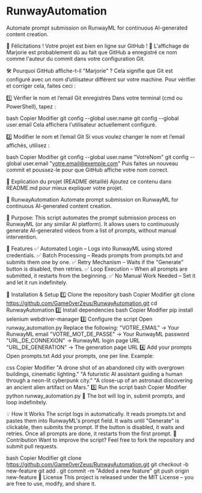 # RunwayAutomation
Automate prompt submission on RunwayML for continuous AI-generated content creation.

🎉 Félicitations ! Votre projet est bien en ligne sur GitHub ! 🚀
L'affichage de Marjorie est probablement dû au fait que GitHub a enregistré ce nom comme l'auteur du commit dans votre configuration Git.

🛠️ Pourquoi GitHub affiche-t-il "Marjorie" ?
Cela signifie que Git est configuré avec un nom d’utilisateur différent sur votre machine. Pour vérifier et corriger cela, faites ceci :

1️⃣ Vérifier le nom et l’email Git enregistrés
Dans votre terminal (cmd ou PowerShell), tapez :

bash
Copier
Modifier
git config --global user.name
git config --global user.email
Cela affichera l'utilisateur actuellement configuré.

2️⃣ Modifier le nom et l’email Git
Si vous voulez changer le nom et l’email affichés, utilisez :

bash
Copier
Modifier
git config --global user.name "VotreNom"
git config --global user.email "votre.email@exemple.com"
Puis faites un nouveau commit et poussez-le pour que GitHub affiche votre nom correct.

📌 Explication du projet (README détaillé)
Ajoutez ce contenu dans README.md pour mieux expliquer votre projet.

🚀 RunwayAutomation
Automate prompt submission on RunwayML for continuous AI-generated content creation.

📌 Purpose:
This script automates the prompt submission process on RunwayML (or any similar AI platform).
It allows users to continuously generate AI-generated videos from a list of prompts, without manual intervention.

🎯 Features
✅ Automated Login – Logs into RunwayML using stored credentials.
✅ Batch Processing – Reads prompts from prompts.txt and submits them one by one.
✅ Retry Mechanism – Waits if the "Generate" button is disabled, then retries.
✅ Loop Execution – When all prompts are submitted, it restarts from the beginning.
✅ No Manual Work Needed – Set it and let it run indefinitely.

📌 Installation & Setup
1️⃣ Clone the repository
bash
Copier
Modifier
git clone https://github.com/Game0verZeus/RunwayAutomation.git
cd RunwayAutomation
2️⃣ Install dependencies
bash
Copier
Modifier
pip install selenium webdriver-manager
3️⃣ Configure the script
Open runway_automation.py
Replace the following:
"VOTRE_EMAIL" → Your RunwayML email
"VOTRE_MOT_DE_PASSE" → Your RunwayML password
"URL_DE_CONNEXION" → RunwayML login page URL
"URL_DE_GENERATION" → The generation page URL
4️⃣ Add your prompts
Open prompts.txt
Add your prompts, one per line.
Example:

css
Copier
Modifier
"A drone shot of an abandoned city with overgrown buildings, cinematic lighting."
"A futuristic AI assistant guiding a human through a neon-lit cyberpunk city."
"A close-up of an astronaut discovering an ancient alien artifact on Mars."
5️⃣ Run the script
bash
Copier
Modifier
python runway_automation.py
🚀 The bot will log in, submit prompts, and loop indefinitely.

💡 How It Works
The script logs in automatically.
It reads prompts.txt and pastes them into RunwayML's prompt field.
It waits until "Generate" is clickable, then submits the prompt.
If the button is disabled, it waits and retries.
Once all prompts are done, it restarts from the first prompt.
📌 Contribution
Want to improve the script? Feel free to fork the repository and submit pull requests.

bash
Copier
Modifier
git clone https://github.com/Game0verZeus/RunwayAutomation.git
git checkout -b new-feature
git add .
git commit -m "Added a new feature"
git push origin new-feature
📜 License
This project is released under the MIT License – you are free to use, modify, and share it.
